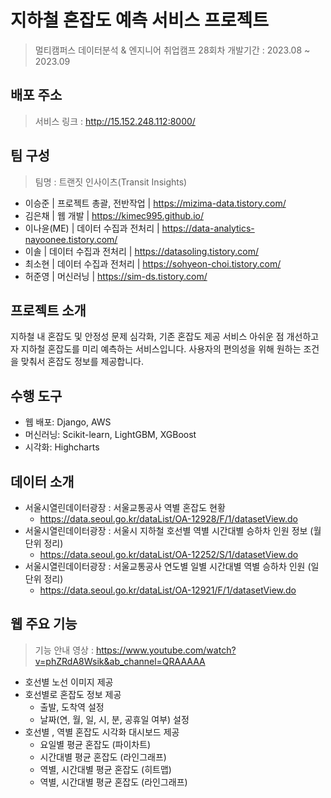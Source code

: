 # 지하철 혼잡도 예측 서비스 프로젝트

> 멀티캠퍼스 데이터분석 & 엔지니어 취업캠프 28회차
> 개발기간 : 2023.08 ~ 2023.09


## 배포 주소
> 서비스 링크 : http://15.152.248.112:8000/


## 팀 구성
> 팀명 : 트랜짓 인사이츠(Transit Insights)
- 이승준 | 프로젝트 총괄, 전반작업 | https://mizima-data.tistory.com/
- 김은채 | 웹 개발 | https://kimec995.github.io/
- 이나윤(ME) | 데이터 수집과 전처리 | https://data-analytics-nayoonee.tistory.com/
- 이솔 | 데이터 수집과 전처리 | https://datasoling.tistory.com/
- 최소현 | 데이터 수집과 전처리 | https://sohyeon-choi.tistory.com/
- 허준영 | 머신러닝 | https://sim-ds.tistory.com/


## 프로젝트 소개
지하철 내 혼잡도 및 안정성 문제 심각화, 기존 혼잡도 제공 서비스 아쉬운 점 개선하고자 지하철 혼잡도를 미리 예측하는 서비스입니다. 사용자의 편의성을 위해 원하는 조건을 맞춰서 혼잡도 정보를 제공합니다. 

## 수행 도구
- 웹 배포: Django, AWS
- 머신러닝: Scikit-learn, LightGBM, XGBoost
- 시각화: Highcharts

## 데이터 소개
- 서울시열린데이터광장 : 서울교통공사 역별 혼잡도 현황
  - https://data.seoul.go.kr/dataList/OA-12928/F/1/datasetView.do
- 서울시열린데이터광장 : 서울시 지하철 호선별 역별 시간대별 승하차 인원 정보 (월단위 정리)
  - https://data.seoul.go.kr/dataList/OA-12252/S/1/datasetView.do 
- 서울시열린데이터광장 : 서울교통공사 연도별 일별 시간대별 역별 승하차 인원 (일단위 정리)
  - https://data.seoul.go.kr/dataList/OA-12921/F/1/datasetView.do   

## 웹 주요 기능
> 기능 안내 영상 : https://www.youtube.com/watch?v=phZRdA8Wsik&ab_channel=QRAAAAA
- 호선별 노선 이미지 제공
- 호선별로 혼잡도 정보 제공
  - 출발, 도착역 설정
  - 날짜(연, 월, 일, 시, 분, 공휴일 여부) 설정
- 호선별 , 역별 혼잡도 시각화 대시보드 제공
  - 요일별 평균 혼잡도 (파이차트)
  - 시간대별 평균 혼잡도 (라인그래프)
  - 역별, 시간대별 평균 혼잡도 (히트맵)
  - 역별, 시간대별 평균 혼잡도 (라인그래프)

